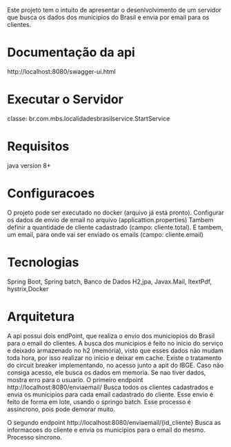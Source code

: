 Este projeto tem o intuito de apresentar o desenlvolvimento de um servidor que busca os
dados dos municipios do Brasil e envia por email para os clientes.

# Documentação da api
http://localhost:8080/swagger-ui.html

# Executar o Servidor
classe: br.com.mbs.localidadesbrasilservice.StartService

# Requisitos
java version 8+

# Configuracoes
O projeto pode ser executado no docker (arquivo já está pronto).
Configurar os dados de envio de email no arquivo (applicattion.properties)
Tambem definir a quantidade de cliente cadastrado (campo: cliente.total).
E tambem, um email, para onde vai ser enviado os emails (campo: cliente.email)

# Tecnologias
Spring Boot, Spring batch, Banco de Dados H2,jpa, Javax.Mail, ItextPdf, hystrix,Docker

# Arquitetura
A api possui dois endPoint, que realiza o envio dos municiopios do Brasil para o email do clientes.
A busca dos municipios é feito no inicio do serviço e deixado armazenado no h2 (memória), visto
que esses dados não mudam toda hora, por isso realizar no inicio e deixar em cache.
Existe o tratamento do circuit breaker implementando, no acesso junto a apit do IBGE. Caso não consiga
acesso, ele busca os dados em memoria. Se nao tiver dados, mostra erro para o usuario.
O primeiro endpoint
http://localhost:8080/enviaemail/
Busca todos os clientes cadastrados e envia os municipios para cada email cadastrado do cliente.
Esse envio é feito de forma em lote, usando o springo batch.
Esse processo é assincrono, pois pode demorar muito.

O segundo endpoint
http://localhost:8080/enviaemail/{id_cliente}
Busca as informacoes do cliente e envia os municipios para o email do mesmo.
Processo sincrono.



